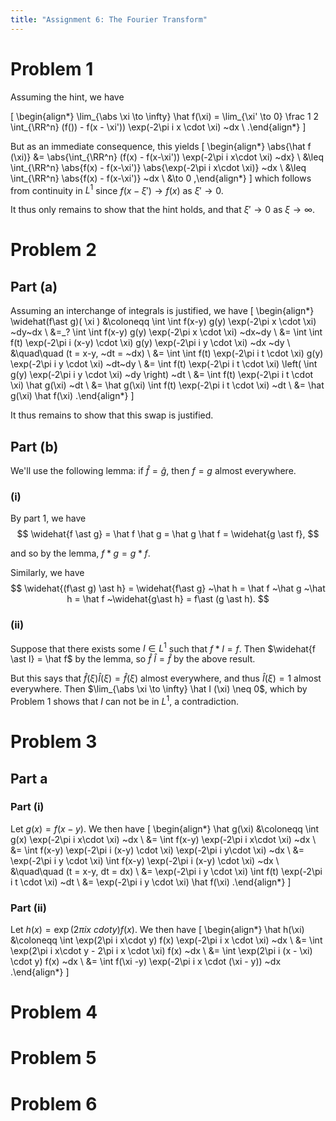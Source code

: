 ```yaml
---
title: "Assignment 6: The Fourier Transform"
---
```


# Problem 1

Assuming the hint, we have 

\[
\begin{align*}
\lim_{\abs \xi \to \infty} \hat f(\xi) = \lim_{\xi' \to 0} \frac 1 2 \int_{\RR^n} (f()) - f(x - \xi')) \exp(-2\pi i x \cdot \xi) ~dx \\
.\end{align*}
\]

But as an immediate consequence, this yields
\[
\begin{align*}
\abs{\hat f (\xi)} &= \abs{\int_{\RR^n} (f(x) - f(x-\xi')) \exp(-2\pi i x\cdot \xi) ~dx} \\
&\leq \int_{\RR^n} \abs{f(x) - f(x-\xi')} \abs{\exp(-2\pi i x\cdot \xi)} ~dx \\
&\leq \int_{\RR^n} \abs{f(x) - f(x-\xi')} ~dx \\
&\to 0
,\end{align*}
\]
which follows from continuity in $L^1$ since $f(x - \xi') \to f(x)$ as $\xi' \to 0$.

It thus only remains to show that the hint holds, and that $\xi' \to 0$ as $\xi \to \infty$.

# Problem 2

## Part (a)

Assuming an interchange of integrals is justified, we have
\[
\begin{align*}
\widehat(f\ast g)( \xi ) &\coloneqq \int \int f(x-y) g(y) \exp(-2\pi x \cdot \xi) ~dy~dx \\
&=_? \int \int f(x-y) g(y) \exp(-2\pi x \cdot \xi) ~dx~dy \\
&= \int \int f(t) \exp(-2\pi i (x-y) \cdot \xi) g(y) \exp(-2\pi i y \cdot \xi) ~dx ~dy \\
&\quad\quad (t = x-y, ~dt = ~dx) \\
&= \int \int f(t) \exp(-2\pi i t \cdot \xi) g(y) \exp(-2\pi i y \cdot \xi) ~dt~dy \\
&= \int f(t) \exp(-2\pi i t \cdot \xi) \left( \int g(y) \exp(-2\pi i y \cdot \xi) ~dy \right) ~dt \\
&= \int f(t) \exp(-2\pi i t \cdot \xi) \hat g(\xi) ~dt \\
&= \hat g(\xi) \int f(t) \exp(-2\pi i t \cdot \xi) ~dt \\
&= \hat g(\xi) \hat f(\xi) 
.\end{align*}
\]

It thus remains to show that this swap is justified.

## Part (b)

We'll use the following lemma: if $\hat f = \hat g$, then $f = g$ almost everywhere.

### (i)

By part 1, we have
$$
\widehat{f \ast g} = \hat f \hat g = \hat g \hat f = \widehat{g \ast f},
$$

and so by the lemma, $f\ast g = g\ast f$.

Similarly, we have
$$
\widehat{(f\ast g) \ast h} = \widehat{f\ast g} ~\hat h = \hat f ~\hat g ~\hat h = \hat f ~\widehat{g\ast h} = f\ast (g \ast h).
$$

### (ii)

Suppose that there exists some $I \in L^1$ such that $f\ast I = f$. 
Then $\widehat{f \ast I} = \hat f$ by the lemma, so $\hat f ~\hat I = \hat f$ by the above result.

But this says that $\hat f(\xi) \hat I(\xi) = \hat f(\xi)$ almost everywhere, and thus $\hat I(\xi) = 1$ almost everywhere.
Then $\lim_{\abs \xi \to \infty} \hat I (\xi) \neq 0$, which by Problem 1 shows that $I$ can not be in $L^1$, a contradiction.

# Problem 3

## Part a

### Part (i)

Let $g(x) = f(x-y)$. We then have
\[
\begin{align*}
\hat g(\xi) &\coloneqq \int g(x) \exp(-2\pi i x\cdot \xi) ~dx \\
&= \int f(x-y) \exp(-2\pi i x\cdot \xi) ~dx \\
&= \int f(x-y) \exp(-2\pi i (x-y) \cdot \xi) \exp(-2\pi i y\cdot \xi) ~dx \\ 
&= \exp(-2\pi i y \cdot \xi) \int f(x-y) \exp(-2\pi i (x-y) \cdot \xi) ~dx \\
&\quad\quad (t = x-y, dt = dx) \\
&= \exp(-2\pi i y \cdot \xi) \int f(t) \exp(-2\pi i t \cdot \xi) ~dt \\
&= \exp(-2\pi i y \cdot \xi) \hat f(\xi) 
.\end{align*}
\]

### Part (ii)

Let $h(x) = \exp(2\pi i x\ cdot y) f(x)$. We then have
\[
\begin{align*}
\hat h(\xi) &\coloneqq \int \exp(2\pi i x\cdot y) f(x) \exp(-2\pi i x \cdot \xi) ~dx \\ 
&= \int \exp(2\pi i x\cdot y - 2\pi i x \cdot \xi) f(x) ~dx \\ 
&= \int \exp(2\pi i (x - \xi) \cdot y) f(x) ~dx \\ 
&= \int f(\xi -y) \exp(-2\pi i x \cdot (\xi - y)) ~dx
.\end{align*}
\]

# Problem 4

# Problem 5

# Problem 6
